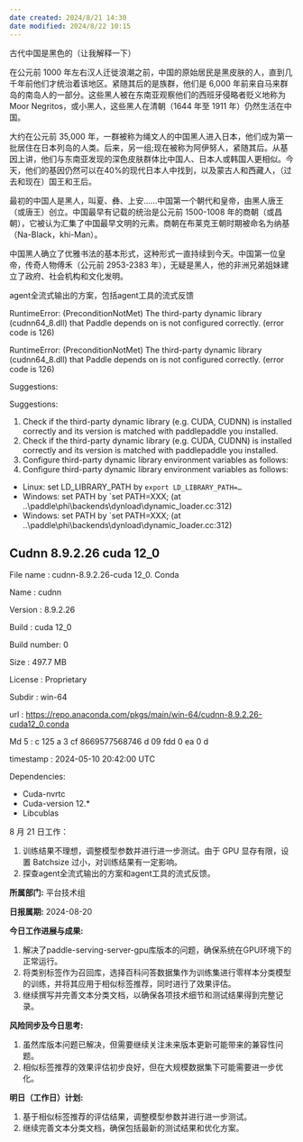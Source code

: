 ```yaml
---
date created: 2024/8/21 14:30
date modified: 2024/8/22 10:15
---
```


古代中国是黑色的（让我解释一下）

在公元前 1000 年左右汉人迁徙浪潮之前，中国的原始居民是黑皮肤的人，直到几千年前他们才统治着该地区。紧随其后的是族群，他们是 6,000 年前来自马来群岛的南岛人的一部分。这些黑人被在东南亚观察他们的西班牙侵略者贬义地称为 Moor Negritos，或小黑人，这些黑人在清朝（1644 年至 1911 年）仍然生活在中国。

大约在公元前 35,000 年，一群被称为绳文人的中国黑人进入日本，他们成为第一批居住在日本列岛的人类。后来，另一组;现在被称为阿伊努人，紧随其后。从基因上讲，他们与东南亚发现的深色皮肤群体比中国人、日本人或韩国人更相似。今天，他们的基因仍然可以在40%的现代日本人中找到，以及蒙古人和西藏人，（过去和现在）国王和王后。

最初的中国人是黑人，叫夏、彝、上安……中国第一个朝代和皇帝，由黑人唐王（或唐王）创立。中国最早有记载的统治是公元前 1500-1008 年的商朝（或昌朝），它被认为汇集了中国最早文明的元素。商朝在布莱克王朝时期被命名为纳基（Na-Black，khi-Man）。

中国黑人确立了优雅书法的基本形式，这种形式一直持续到今天。中国第一位皇帝，传奇人物傅禾（公元前 2953-2383 年），无疑是黑人，他的非洲兄弟姐妹建立了政府、社会机构和文化发明。

agent全流式输出的方案，包括agent工具的流式反馈

RuntimeError: (PreconditionNotMet) The third-party dynamic library (cudnn64_8.dll) that Paddle depends on is not configured correctly. (error code is 126)

RuntimeError: (PreconditionNotMet) The third-party dynamic library (cudnn64_8.dll) that Paddle depends on is not configured correctly. (error code is 126)

  Suggestions:

  Suggestions:

  1. Check if the third-party dynamic library (e.g. CUDA, CUDNN) is installed correctly and its version is matched with paddlepaddle you installed.
  1. Check if the third-party dynamic library (e.g. CUDA, CUDNN) is installed correctly and its version is matched with paddlepaddle you installed.
  2. Configure third-party dynamic library environment variables as follows:
  2. Configure third-party dynamic library environment variables as follows:
  - Linux: set LD_LIBRARY_PATH by `export LD_LIBRARY_PATH=…`
  - Windows: set PATH by `set PATH=XXX; (at ..\paddle\phi\backends\dynload\dynamic_loader.cc:312)
  - Windows: set PATH by `set PATH=XXX; (at ..\paddle\phi\backends\dynload\dynamic_loader.cc:312)

Cudnn 8.9.2.26 cuda 12_0
-----------------------

File name : cudnn-8.9.2.26-cuda 12_0. Conda

Name : cudnn

Version : 8.9.2.26

Build : cuda 12_0

Build number: 0

Size : 497.7 MB

License : Proprietary

Subdir : win-64

url : https://repo.anaconda.com/pkgs/main/win-64/cudnn-8.9.2.26-cuda12_0.conda

Md 5 : c 125 a 3 cf 8669577568746 d 09 fdd 0 ea 0 d

timestamp : 2024-05-10 20:42:00 UTC

Dependencies:

  - Cuda-nvrtc
  - Cuda-version 12.*
  - Libcublas

8 月 21 日工作：

1. 训练结果不理想，调整模型参数并进行进一步测试。由于 GPU 显存有限，设置 Batchsize 过小，对训练结果有一定影响。
2. 探查agent全流式输出的方案和agent工具的流式反馈。

**所属部门:** 平台技术组

**日报属期:** 2024-08-20

**今日工作进展与成果:**

1. 解决了paddle-serving-server-gpu库版本的问题，确保系统在GPU环境下的正常运行。
2. 将类别标签作为召回库，选择百科问答数据集作为训练集进行零样本分类模型的训练，并将其应用于相似标签推荐，同时进行了效果评估。
3. 继续撰写并完善文本分类文档，以确保各项技术细节和测试结果得到完整记录。

**风险同步及今日思考:**

1. 虽然库版本问题已解决，但需要继续关注未来版本更新可能带来的兼容性问题。
2. 相似标签推荐的效果评估初步良好，但在大规模数据集下可能需要进一步优化。

**明日（工作日）计划:**

1. 基于相似标签推荐的评估结果，调整模型参数并进行进一步测试。
2. 继续完善文本分类文档，确保包括最新的测试结果和优化方案。